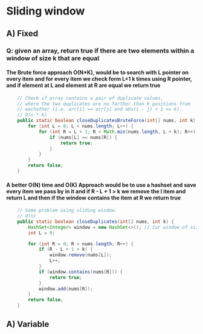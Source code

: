 # Sliding window

## A) Fixed

### Q: given an array, return true if there are two elements within a window of size k that are equal

#### The Brute force approach O(N*K), would be to search with L pointer on every item and for every item we check form L+1 k times using R pointer, and if element at L and element at R are equal we return true
```java   
    // Check if array contains a pair of duplicate values,
    // where the two duplicates are no farther than k positions from 
    // eachother (i.e. arr[i] == arr[j] and abs(i - j) + 1 <= k).
    // O(n * k)
    public static boolean closeDuplicatesBruteForce(int[] nums, int k) {
        for (int L = 0; L < nums.length; L++) {
            for (int R = L + 1; R < Math.min(nums.length, L + k); R++) {
                if (nums[L] == nums[R]) {
                    return true;
                }
            }
        }
        return false;
    }
```
#### A better O(N) time and O(K) Approach would be to use a hashset and save every item we pass by in it and if R - L + 1 > k we remove the l item and return L and then if the window contains the item at R we return true
```java
    // Same problem using sliding window.
    // O(n)
    public static boolean closeDuplicates(int[] nums, int k) {
        HashSet<Integer> window = new HashSet<>(); // Cur window of size <= k
        int L = 0;

        for (int R = 0; R < nums.length; R++) {
            if (R - L + 1 > k) {
                window.remove(nums[L]);
                L++;
            }
            if (window.contains(nums[R])) {
                return true;
            }
            window.add(nums[R]);
        }
        return false;
    }
```

## A) Variable

